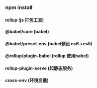
### npm install
#### rollup (js 打包工具)
#### @babel/core (babel)
#### @babel/preset-env (babel预设 es6->es5)
#### @rollup/plugin-babel (rollup 使用babel)
#### rollup-plugin-serve (起静态服务)
#### cross-env (环境变量)
